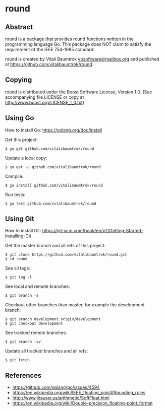 # round

## Abstract
round is a package that provides round functions written in the programming language Go. This package does NOT claim to satisfy the requirement of the IEEE 754-1985 standard!

round is created by Vitali Baumtrok <vbsoftware@mailbox.org> and published at <https://github.com/vitalibaumtrok/round>.

## Copying
round is distributed under the Boost Software License, Version 1.0. (See accompanying file LICENSE or copy at <http://www.boost.org/LICENSE_1_0.txt>)

## Using Go
How to install Go: <https://golang.org/doc/install>

Get this project:

	$ go get github.com/vitalibaumtrok/round

Update a local copy:

	$ go get -u github.com/vitalibaumtrok/round

Compile:

	$ go install github.com/vitalibaumtrok/round

Run tests:

	$ go test github.com/vitalibaumtrok/round

## Using Git
How to install Git: <https://git-scm.com/book/en/v2/Getting-Started-Installing-Git>

Get the master branch and all refs of this project:

	$ git clone https://github.com/vitalibaumtrok/round.git
	$ cd round

See all tags:

	$ git tag -l

See local and remote branches:

	$ git branch -a

Checkout other branches than master, for example the development branch:

	$ git branch development origin/development
	$ git checkout development

See tracked remote branches:

	$ git branch -vv

Update all tracked branches and all refs:

	$ git fetch

## References

- <https://github.com/golang/go/issues/4594>
- <https://en.wikipedia.org/wiki/IEEE_floating_point#Rounding_rules>
- <http://www.jhauser.us/arithmetic/SoftFloat.html>
- <https://en.wikipedia.org/wiki/Double-precision_floating-point_format>


